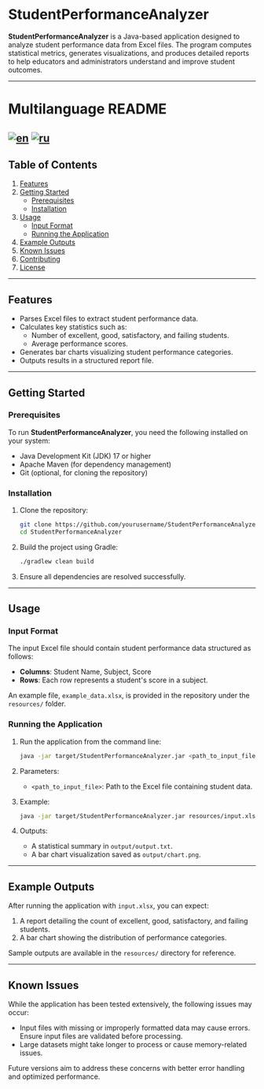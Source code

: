 # StudentPerformanceAnalyzer

**StudentPerformanceAnalyzer** is a Java-based application designed to analyze student performance data from Excel files. The program computes statistical metrics, generates visualizations, and produces detailed reports to help educators and administrators understand and improve student outcomes.

---
# Multilanguage README

[![en](https://img.shields.io/badge/lang-en-red.svg)](./README.en.md)
[![ru](https://img.shields.io/badge/lang-ru-green.svg)](./README.md)
---

## Table of Contents

1. [Features](#features)  
2. [Getting Started](#getting-started)  
   - [Prerequisites](#prerequisites)  
   - [Installation](#installation)  
3. [Usage](#usage)  
   - [Input Format](#input-format)  
   - [Running the Application](#running-the-application)  
4. [Example Outputs](#example-outputs)  
5. [Known Issues](#known-issues)  
6. [Contributing](#contributing)  
7. [License](#license)  

---

## Features

- Parses Excel files to extract student performance data.
- Calculates key statistics such as:
  - Number of excellent, good, satisfactory, and failing students.
  - Average performance scores.
- Generates bar charts visualizing student performance categories.
- Outputs results in a structured report file.

---

## Getting Started

### Prerequisites

To run **StudentPerformanceAnalyzer**, you need the following installed on your system:
- Java Development Kit (JDK) 17 or higher
- Apache Maven (for dependency management)
- Git (optional, for cloning the repository)

### Installation

1. Clone the repository:
   ```bash
   git clone https://github.com/yourusername/StudentPerformanceAnalyzer.git
   cd StudentPerformanceAnalyzer
   ```

2. Build the project using Gradle:
   ```bash
   ./gradlew clean build
   ```

3. Ensure all dependencies are resolved successfully.

---

## Usage

### Input Format

The input Excel file should contain student performance data structured as follows:
- **Columns**: Student Name, Subject, Score
- **Rows**: Each row represents a student's score in a subject.

An example file, `example_data.xlsx`, is provided in the repository under the `resources/` folder.

### Running the Application

1. Run the application from the command line:
   ```bash
   java -jar target/StudentPerformanceAnalyzer.jar <path_to_input_file>
   ```

2. Parameters:
   - `<path_to_input_file>`: Path to the Excel file containing student data.

3. Example:
   ```bash
   java -jar target/StudentPerformanceAnalyzer.jar resources/input.xlsx
   ```

4. Outputs:
   - A statistical summary in `output/output.txt`.
   - A bar chart visualization saved as `output/chart.png`.

---

## Example Outputs

After running the application with `input.xlsx`, you can expect:
1. A report detailing the count of excellent, good, satisfactory, and failing students.
2. A bar chart showing the distribution of performance categories.

Sample outputs are available in the `resources/` directory for reference.

---

## Known Issues

While the application has been tested extensively, the following issues may occur:
- Input files with missing or improperly formatted data may cause errors. Ensure input files are validated before processing.
- Large datasets might take longer to process or cause memory-related issues.

Future versions aim to address these concerns with better error handling and optimized performance.
